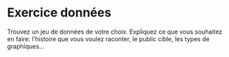 # Exercice données

Trouvez un jeu de données de votre choix. Expliquez ce que vous souhaitez en faire: l'histoire que vous voulez raconter, le public cible, les types de graphiques...